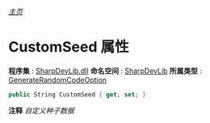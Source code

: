 ###### [主页](./Index.md "主页")
# CustomSeed 属性
**程序集** : [SharpDevLib.dll](./SharpDevLib.assembly.md "SharpDevLib.dll")
**命名空间** : [SharpDevLib](./SharpDevLib.namespace.md "SharpDevLib")
**所属类型** : [GenerateRandomCodeOption](./SharpDevLib.GenerateRandomCodeOption.md "GenerateRandomCodeOption")
``` csharp
public String CustomSeed { get; set; }
```
**注释**
*自定义种子数据*

